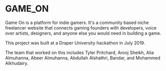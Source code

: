 # GAME_ON

Game On is a platform for indie gamers. It's a community based niche freelancer website that connects gaming founders with 
developers, voice over artists, designers, and anyone else you would need in building a game.

This project was built at a Draper University hackathon in July 2019.

The team that worked on this includes Tyler Pritchard, Arooj Sheikh, Alia Almuhanna, Abeer Almuhanna,
Abdullah Alshathri, Bandar, and Mohammed Alkhudairy.
